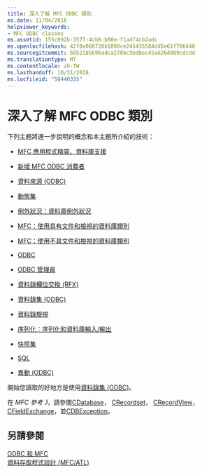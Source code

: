 ```yaml
---
title: 深入了解 MFC ODBC 類別
ms.date: 11/04/2016
helpviewer_keywords:
- MFC ODBC classes
ms.assetid: 155c092b-3577-4cb8-b00e-f1adf4cb2adc
ms.openlocfilehash: 42f8a066728b1800ce245435584dd5e61f786440
ms.sourcegitcommit: 6052185696adca270bc9bdbec45a626dd89cdcdd
ms.translationtype: MT
ms.contentlocale: zh-TW
ms.lasthandoff: 10/31/2018
ms.locfileid: "50440335"
---
```

# <a name="further-reading-about-the-mfc-odbc-classes"></a>深入了解 MFC ODBC 類別

下列主題將進一步說明的概念和本主題所介紹的技術：

- [MFC 應用程式精靈、資料庫支援](../../mfc/reference/database-support-mfc-application-wizard.md)

- [新增 MFC ODBC 消費者](../../mfc/reference/adding-an-mfc-odbc-consumer.md)

- [資料來源 (ODBC)](../../data/odbc/data-source-odbc.md)

- [動態集](../../data/odbc/dynaset.md)

- [例外狀況：資料庫例外狀況](../../mfc/exceptions-database-exceptions.md)

- [MFC：使用具有文件和檢視的資料庫類別](../../data/mfc-using-database-classes-with-documents-and-views.md)

- [MFC：使用不具文件和檢視的資料庫類別](../../data/mfc-using-database-classes-without-documents-and-views.md)

- [ODBC](../../data/odbc/odbc-basics.md)

- [ODBC 管理員](../../data/odbc/odbc-administrator.md)

- [資料錄欄位交換 (RFX)](../../data/odbc/record-field-exchange-rfx.md)

- [資料錄集 (ODBC)](../../data/odbc/recordset-odbc.md)

- [資料錄檢視](../../data/record-views-mfc-data-access.md)

- [序列化︰序列化和資料庫輸入/輸出](../../mfc/serialization-serialization-vs-database-input-output.md)

- [快照集](../../data/odbc/snapshot.md)

- [SQL](../../data/odbc/sql.md)

- [異動 (ODBC)](../../data/odbc/transaction-odbc.md)

開始您讀取的好地方是使用[資料錄集 (ODBC)](../../data/odbc/recordset-odbc.md)。

在  *MFC 參考 》*，請參閱[CDatabase](../../mfc/reference/cdatabase-class.md)， [CRecordset](../../mfc/reference/crecordset-class.md)， [CRecordView](../../mfc/reference/crecordview-class.md)， [CFieldExchange](../../mfc/reference/cfieldexchange-class.md)，並[CDBException](../../mfc/reference/cdbexception-class.md)。

## <a name="see-also"></a>另請參閱

[ODBC 和 MFC](../../data/odbc/odbc-and-mfc.md)<br/>
[資料存取程式設計 (MFC/ATL)](../../data/data-access-programming-mfc-atl.md)
